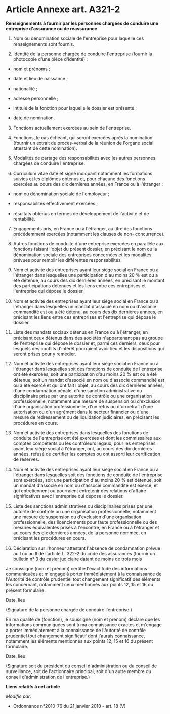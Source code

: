 # Article Annexe art. A321-2

**Renseignements à fournir par les personnes chargées de conduire une entreprise d'assurance ou de réassurance**

1. Nom ou dénomination sociale de l'entreprise pour laquelle ces renseignements sont fournis.

2. Identité de la personne chargée de conduire l'entreprise (fournir la photocopie d'une pièce d'identité) :

- nom et prénoms ;

- date et lieu de naissance ;

- nationalité ;

- adresse personnelle ;

- intitulé de la fonction pour laquelle le dossier est présenté ;

- date de nomination.

3. Fonctions actuellement exercées au sein de l'entreprise.

4. Fonctions, le cas échéant, qui seront exercées après la nomination (fournir un extrait du procès-verbal de la réunion de
l'organe social attestant de cette nomination).

5. Modalités de partage des responsabilités avec les autres personnes chargées de conduire l'entreprise.

6. Curriculum vitae daté et signé indiquant notamment les formations suivies et les diplômes obtenus et, pour chacune des
fonctions exercées au cours des dix dernières années, en France ou à l'étranger :

- nom ou dénomination sociale de l'employeur ;

- responsabilités effectivement exercées ;

- résultats obtenus en termes de développement de l'activité et de rentabilité.

7. Engagements pris, en France ou à l'étranger, au titre des fonctions précédemment exercées (notamment les clauses de non-
concurrence).

8. Autres fonctions de conduite d'une entreprise exercées en parallèle aux fonctions faisant l'objet du présent dossier, en
précisant le nom ou la dénomination sociale des entreprises concernées et les modalités prévues pour remplir les différentes
responsabilités.

9. Nom et activité des entreprises ayant leur siège social en France ou à l'étranger dans lesquelles une participation d'au
moins 20 % est ou a été détenue, au cours des dix dernières années, en précisant le montant des participations détenues et
les liens entre ces entreprises et l'entreprise qui dépose le dossier.

10. Nom et activité des entreprises ayant leur siège social en France ou à l'étranger dans lesquelles un mandat d'associé en
nom ou d'associé commandité est ou a été détenu, au cours des dix dernières années, en précisant les liens entre ces
entreprises et l'entreprise qui dépose le dossier.

11. Liste des mandats sociaux détenus en France ou à l'étranger, en précisant ceux détenus dans des sociétés n'appartenant
pas au groupe de l'entreprise qui dépose le dossier et, parmi ces derniers, ceux pour lesquels des conflits d'intérêt
pourraient avoir lieu et les dispositions qui seront prises pour y remédier.

12. Nom et activité des entreprises ayant leur siège social en France ou à l'étranger dans lesquelles soit des fonctions de
conduite de l'entreprise ont été exercées, soit une participation d'au moins 20 % est ou a été détenue, soit un mandat
d'associé en nom ou d'associé commandité est ou a été exercé et qui ont fait l'objet, au cours des dix dernières années,
d'une condamnation pénale, d'une sanction administrative ou disciplinaire prise par une autorité de contrôle ou une
organisation professionnelle, notamment une mesure de suspension ou d'exclusion d'une organisation professionnelle, d'un
refus ou d'un retrait d'une autorisation ou d'un agrément dans le secteur financier ou d'une mesure de redressement ou de
liquidation judiciaires, en précisant les procédures en cours.

13. Nom et activité des entreprises dans lesquelles des fonctions de conduite de l'entreprise ont été exercées et dont les
commissaires aux comptes compétents ou les contrôleurs légaux, pour les entreprises ayant leur siège social à l'étranger,
ont, au cours des dix dernières années, refusé de certifier les comptes ou ont assorti leur certification de réserves.

14. Nom et activité des entreprises ayant leur siège social en France ou à l'étranger dans lesquelles soit des fonctions de
conduite de l'entreprise sont exercées, soit une participation d'au moins 20 % est détenue, soit un mandat d'associé en nom
ou d'associé commandité est exercé, et qui entretiennent ou pourraient entretenir des relations d'affaire significatives avec
l'entreprise qui dépose le dossier.

15. Liste des sanctions administratives ou disciplinaires prises par une autorité de contrôle ou une organisation
professionnelle, notamment une mesure de suspension ou d'exclusion d'une organisation professionnelle, des licenciements pour
faute professionnelle ou des mesures équivalentes prises à l'encontre, en France ou à l'étranger et au cours des dix
dernières années, de la personne nommée, en précisant les procédures en cours.

16. Déclaration sur l'honneur attestant l'absence de condamnation prévue au I ou au II de l'article L. 322-2 du code des
assurances (fournir un bulletin n° 3 du casier judiciaire datant de moins de trois mois 

Je soussigné (nom et prénom) certifie l'exactitude des informations communiquées et m'engage à porter immédiatement à la
connaissance de l'Autorité de contrôle prudentiel tout changement significatif des éléments les concernant, notamment ceux
mentionnés aux points 12, 15 et 16 du présent formulaire.

Date, lieu

(Signature de la personne chargée de conduire l'entreprise.)

En ma qualité de (fonction), je soussigné (nom et prénom) déclare que les informations communiquées sont à ma connaissance
exactes et m'engage à porter immédiatement à la connaissance de l'Autorité de contrôle prudentiel tout changement
significatif dont j'aurais connaissance, notamment les éléments mentionnés aux points 12, 15 et 16 du présent formulaire.

Date, lieu

(Signature soit du président du conseil d'administration ou du conseil de surveillance, soit de l'actionnaire principal, soit
d'un autre membre du conseil d'administration de l'entreprise.)

**Liens relatifs à cet article**

_Modifié par_:

  - Ordonnance n°2010-76 du 21 janvier 2010 - art. 18 (V)
